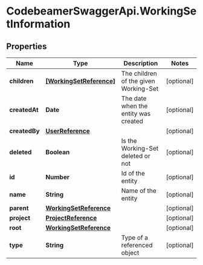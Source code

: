 # CodebeamerSwaggerApi.WorkingSetInformation

## Properties
Name | Type | Description | Notes
------------ | ------------- | ------------- | -------------
**children** | [**[WorkingSetReference]**](WorkingSetReference.md) | The children of the given Working-Set | [optional] 
**createdAt** | **Date** | The date when the entity was created | [optional] 
**createdBy** | [**UserReference**](UserReference.md) |  | [optional] 
**deleted** | **Boolean** | Is the Working-Set deleted or not | [optional] 
**id** | **Number** | Id of the entity | [optional] 
**name** | **String** | Name of the entity | [optional] 
**parent** | [**WorkingSetReference**](WorkingSetReference.md) |  | [optional] 
**project** | [**ProjectReference**](ProjectReference.md) |  | [optional] 
**root** | [**WorkingSetReference**](WorkingSetReference.md) |  | [optional] 
**type** | **String** | Type of a referenced object | [optional] 
